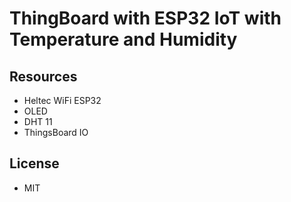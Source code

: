 # ThingBoard with ESP32 IoT with Temperature and Humidity

## Resources
* Heltec WiFi ESP32
* OLED
* DHT 11
* ThingsBoard IO

## License
* MIT